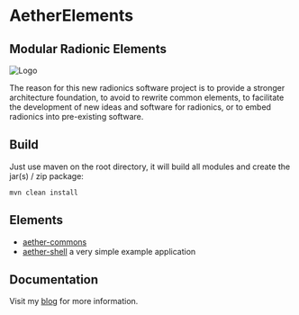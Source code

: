 # AetherElements
## Modular Radionic Elements

![Logo](documentation/aetherElements.jpg)

The reason for this new radionics software project is to provide a stronger architecture foundation, 
to avoid to rewrite common elements, to facilitate the development of new ideas and software for radionics, or to
embed radionics into pre-existing software.

## Build
Just use maven on the root directory, it will build all modules and create the jar(s) / zip package:

    mvn clean install
    
## Elements
- [aether-commons](aether-commons/README.md)
- [aether-shell](aether-shell/README.md) a very simple example application

## Documentation
Visit my [blog](https://radionics.home.blog) for more information.

